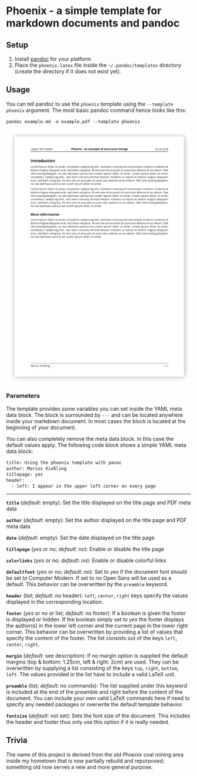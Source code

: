 # Phoenix - a simple template for markdown documents and pandoc

## Setup
1. Install [pandoc](https://pandoc.org/) for your platform.
2. Place the `phoenix.latex` file inside the `~/.pandoc/templates` directory
   (create the directory if it does not exist yet).

## Usage
You can tell pandoc to use the `phoenix` template using the `--template
phoenix` argument. The most basic pandoc command hence looks like this:

```
pandoc example.md -o example.pdf --template phoenix
```

![Example output](https://github.com/mariuskiessling/phoenix-template/blob/master/example.png)

### Parameters
The template provides some variables you can set inside the YAML meta data
block. The block is surrounded by `---` and can be located anywhere inside your
markdown document. In most cases the block is located at the beginning of your
document.

You can also completely remove the meta data block. In this case the default
values apply. The following code block shows a simple YAML meta data block:

```
title: Using the phoenix template with panoc
author: Marius Kießling
titlepage: yes
header:
  - left: I appear in the upper left corner on every page
```

---

**`title`** (_default_: empty): Set the title displayed on the title page and
PDF meta data

**`author`** (_default_: empty): Set the author displayed on the title page and
PDF meta data

**`date`** (_default_: empty): Set the date displayed on the title page

**`titlepage`** (_yes_ or _no_; _default_: _no_): Enable or disable the title
page

**`colorlinks`** (_yes_ or _no_; _default_: _no_): Enable or disable colorful
links

**`defaultfont`** (_yes_ or _no_; _default_: _no_): Set to _yes_ if the
document font should be set to Computer Modern. If set to _no_ Open Sans will
be used as a default. This behavior can be overwritten by the `preamble`
keyword.

**`header`** (list; _default_: no header): `left`, `center`, `right` keys
specify the values displayed in the corresponding location.

**`footer`** (_yes_ or _no_ or list; _default_: no footer): If a boolean is
given the footer is displayed or hidden. If the boolean simply set to _yes_ the
footer displays the author(s) in the lower left corner and the current page in
the lower right corner. This behavior can be overwritten by providing a list of
values that specify the content of the footer. The list consists out of the
keys `left`, `center`, `right`.

**`margin`** (_default_: see description): If no margin option is supplied the
default margins (top & bottom: 1.25cm, left & right: 2cm) are used. They can be
overwritten by supplying a list consisting of the keys `top`, `right`,
`bottom`, `left`. The values provided in the list have to include a valid LaTeX
unit.

**`preamble`** (list; _default_: no commands): The list supplied under this
keyword is included at the
end of the preamble and right before the content of the document. You can
include your own valid LaTeX commands here if need to specify any needed
packages or overwrite the default template behavior.

**`fontsize`** (_default_: not set): Sets the font size of the document. This includes the header and footer thus only use this option if it is really needed. 

## Trivia
The name of this project is derived from the old _Phoenix_ coal mining area
inside my hometown that is now partially rebuild and repurposed; something old
now serves a new and more general purpose.

